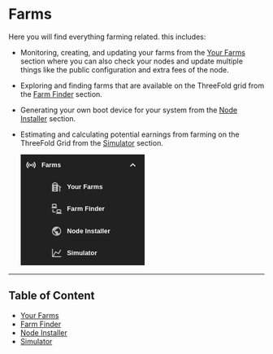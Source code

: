 # Farms

Here you will find everything farming related. this includes:

- Monitoring, creating, and updating your farms from the [Your Farms](./your_farms.md) section where you can also check your nodes and update multiple things like the public configuration and extra fees of the node.
- Exploring and finding farms that are available on the ThreeFold grid from the [Farm Finder](./farms_finder.md) section.
- Generating your own boot device for your system from the [Node Installer](./node_installer.md) section.
- Estimating and calculating potential earnings from farming on the ThreeFold Grid from the [Simulator](./simulator.md) section.

   ![](../img/sidebar_3.png)

***

## Table of Content

- [Your Farms](./your_farms.md)
- [Farm Finder](./farms_finder.md)
- [Node Installer](./node_installer.md)
- [Simulator](./simulator.md)